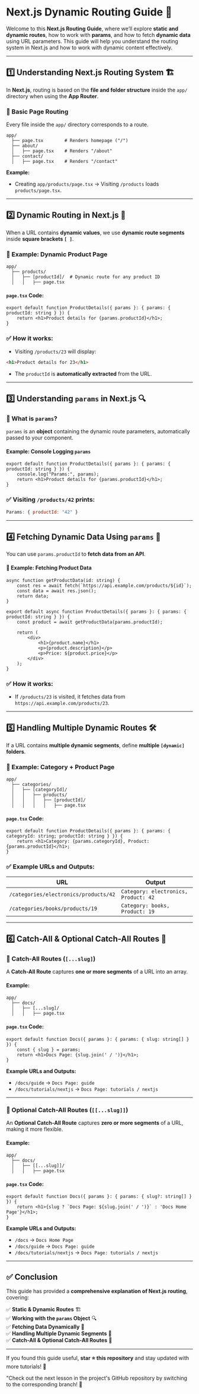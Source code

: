 # **Next.js Dynamic Routing Guide** 🚀

Welcome to this **Next.js Routing Guide**, where we’ll explore **static and dynamic routes**, how to work with **params**, and how to fetch **dynamic data** using URL parameters. This guide will help you understand the routing system in Next.js and how to work with dynamic content effectively.

---

## **1️⃣ Understanding Next.js Routing System** 🏗️

In **Next.js**, routing is based on the **file and folder structure** inside the `app/` directory when using the **App Router**.

### **📌 Basic Page Routing**
Every file inside the `app/` directory corresponds to a route.

```
app/
  ├── page.tsx        # Renders homepage ("/")
  ├── about/
  │   ├── page.tsx    # Renders "/about"
  ├── contact/
  │   ├── page.tsx    # Renders "/contact"
```

**Example:**
- Creating `app/products/page.tsx` → Visiting `/products` loads `products/page.tsx`.

---

## **2️⃣ Dynamic Routing in Next.js** 🔄

When a URL contains **dynamic values**, we use **dynamic route segments** inside **square brackets `[ ]`**.

### **📌 Example: Dynamic Product Page**
```
app/
  ├── products/
  │   ├── [productId]/  # Dynamic route for any product ID
  │   │   ├── page.tsx
```

#### **`page.tsx` Code:**
```tsx
export default function ProductDetails({ params }: { params: { productId: string } }) {
    return <h1>Product details for {params.productId}</h1>;
}
```

### **✅ How it works:**
- Visiting `/products/23` will display:
```html
<h1>Product details for 23</h1>
```
- The `productId` is **automatically extracted** from the URL.

---

## **3️⃣ Understanding `params` in Next.js** 🔍

### **📌 What is `params`?**
`params` is an **object** containing the dynamic route parameters, automatically passed to your component.

#### **Example: Console Logging `params`**
```tsx
export default function ProductDetails({ params }: { params: { productId: string } }) {
    console.log("Params:", params);
    return <h1>Product details for {params.productId}</h1>;
}
```

### **✅ Visiting `/products/42` prints:**
```js
Params: { productId: "42" }
```

---

## **4️⃣ Fetching Dynamic Data Using `params`** 📡

You can use `params.productId` to **fetch data from an API**.

#### **📌 Example: Fetching Product Data**
```tsx
async function getProductData(id: string) {
    const res = await fetch(`https://api.example.com/products/${id}`);
    const data = await res.json();
    return data;
}

export default async function ProductDetails({ params }: { params: { productId: string } }) {
    const product = await getProductData(params.productId);
    
    return (
        <div>
            <h1>{product.name}</h1>
            <p>{product.description}</p>
            <p>Price: ${product.price}</p>
        </div>
    );
}
```

### **✅ How it works:**
- If `/products/23` is visited, it fetches data from `https://api.example.com/products/23`.

---

## **5️⃣ Handling Multiple Dynamic Routes** 🛠️

If a URL contains **multiple dynamic segments**, define **multiple `[dynamic]` folders**.

### **📌 Example: Category + Product Page**
```
app/
  ├── categories/
  │   ├── [categoryId]/
  │   │   ├── products/
  │   │   │   ├── [productId]/
  │   │   │   │   ├── page.tsx
```

#### **`page.tsx` Code:**
```tsx
export default function ProductDetails({ params }: { params: { categoryId: string; productId: string } }) {
    return <h1>Category: {params.categoryId}, Product: {params.productId}</h1>;
}
```

### **✅ Example URLs and Outputs:**

| **URL**                                 | **Output**                                      |
|-----------------------------------------|------------------------------------------------|
| `/categories/electronics/products/42`   | `Category: electronics, Product: 42`           |
| `/categories/books/products/19`         | `Category: books, Product: 19`                 |

---

## **6️⃣ Catch-All & Optional Catch-All Routes** 🌟

### **📌 Catch-All Routes (`[...slug]`)**

A **Catch-All Route** captures **one or more segments** of a URL into an array.

#### **Example:**
```
app/
  ├── docs/
  │   ├── [...slug]/
  │   │   ├── page.tsx
```

#### **`page.tsx` Code:**
```tsx
export default function Docs({ params }: { params: { slug: string[] } }) {
    const { slug } = params;
    return <h1>Docs Page: {slug.join(' / ')}</h1>;
}
```

**Example URLs and Outputs:**
- `/docs/guide` → `Docs Page: guide`
- `/docs/tutorials/nextjs` → `Docs Page: tutorials / nextjs`

---

### **📌 Optional Catch-All Routes (`[[...slug]]`)**

An **Optional Catch-All Route** captures **zero or more segments** of a URL, making it more flexible.

#### **Example:**
```
app/
  ├── docs/
  │   ├── [[...slug]]/
  │   │   ├── page.tsx
```

#### **`page.tsx` Code:**
```tsx
export default function Docs({ params }: { params: { slug?: string[] } }) {
    return <h1>{slug ? `Docs Page: ${slug.join(' / ')}` : 'Docs Home Page'}</h1>;
}
```

**Example URLs and Outputs:**
- `/docs` → `Docs Home Page`
- `/docs/guide` → `Docs Page: guide`
- `/docs/tutorials/nextjs` → `Docs Page: tutorials / nextjs`

---

## **✅ Conclusion**

This guide has provided a **comprehensive explanation of Next.js routing**, covering:

✅ **Static & Dynamic Routes** 🏗️  
✅ **Working with the `params` Object** 🔍  
✅ **Fetching Data Dynamically** 📡  
✅ **Handling Multiple Dynamic Segments** 🔄  
✅ **Catch-All & Optional Catch-All Routes** 🌟  

---

If you found this guide useful, **star ⭐ this repository** and stay updated with more tutorials! 🚀

"Check out the next lesson in the project's GitHub repository by switching to the corresponding branch! 🚀